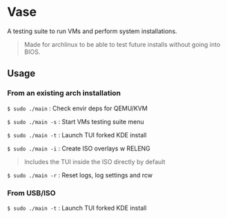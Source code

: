 # Vase
A testing suite to run VMs and perform system installations.
> Made for archlinux to be able to test future installs without going into BIOS.

## Usage

### From an existing arch installation

`$ sudo ./main`    : Check envir deps for QEMU/KVM

`$ sudo ./main -s` : Start VMs testing suite menu

`$ sudo ./main -t` : Launch TUI forked KDE install

`$ sudo ./main -i` : Create ISO overlays w RELENG

> Includes the TUI inside the ISO directly by default

`$ sudo ./main -r` : Reset logs, log settings and rcw

### From USB/ISO

`$ sudo ./main -t` : Launch TUI forked KDE install
